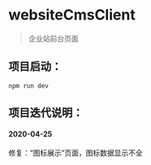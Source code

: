 # websiteCmsClient

> 企业站前台页面

## 项目启动：
```
npm run dev
```

## 项目迭代说明：
#### 2020-04-25
修复：“图标展示”页面，图标数据显示不全 <br/>